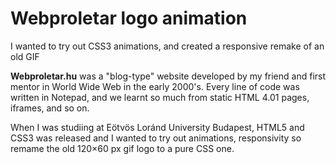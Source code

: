 # Webproletar logo animation
I wanted to try out CSS3 animations, and created a responsive remake of an old GIF

**Webproletar.hu** was a "blog-type" website developed by my friend and first mentor in World Wide Web in the early 2000's. Every line of code was written in Notepad, and we learnt so much from static HTML 4.01 pages, iframes, and so on.

When I was studiing at Eötvös Loránd University Budapest, HTML5 and CSS3 was released and I wanted to try out animations, responsivity so remame the old 120×60 px gif logo to a pure CSS one.
